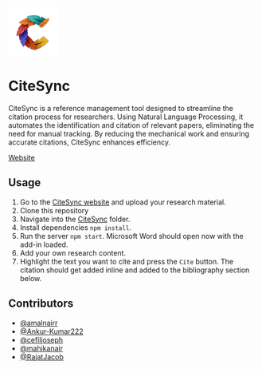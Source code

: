 <img src="./static/citesync_logo.png" width="100" alt="CiteSync logo" />

# CiteSync

CiteSync is a reference management tool designed to streamline the citation process for researchers. Using Natural Language Processing, it automates the identification and citation of relevant papers, eliminating the need for manual tracking. By reducing the mechanical work and ensuring accurate citations, CiteSync enhances efficiency.

[Website](https://citesync.rajatjacob.com)

## Usage

1. Go to the [CiteSync website](https://citesync.rajatjacob.com) and upload your research material.
2. Clone this repository
3. Navigate into the [CiteSync](./CiteSync/) folder.
4. Install dependencies `npm install`.
5. Run the server `npm start`. Microsoft Word should open now with the add-in loaded.
6. Add your own research content.
7. Highlight the text you want to cite and press the `Cite` button. The citation should get added inline and added to the bibliography section below.

## Contributors

- [@amalnairr](https://github.com/amalnairr)
- [@Ankur-Kumar222](https://github.com/Ankur-Kumar222)
- [@cefiljoseph](https://github.com/cefiljoseph)
- [@mahikanair](https://github.com/mahikanair)
- [@RajatJacob](https://github.com/RajatJacob)
